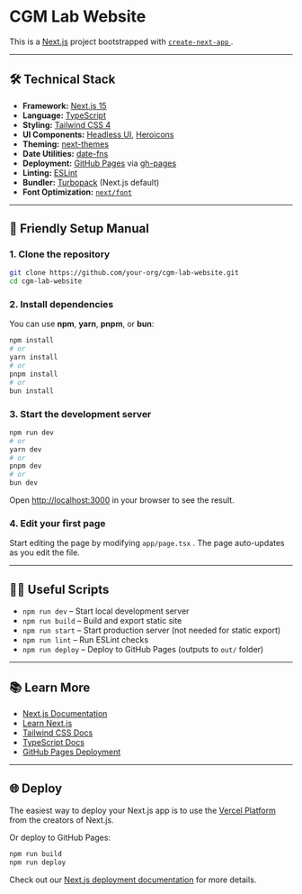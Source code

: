 # CGM Lab Website

This is a [Next.js](https://nextjs.org) project bootstrapped with [ `create-next-app` ](https://nextjs.org/docs/app/api-reference/cli/create-next-app).

---

## 🛠️ Technical Stack

* **Framework:** [Next.js 15](https://nextjs.org/)
* **Language:** [TypeScript](https://www.typescriptlang.org/)
* **Styling:** [Tailwind CSS 4](https://tailwindcss.com/)
* **UI Components:** [Headless UI](https://headlessui.com/), [Heroicons](https://heroicons.com/)
* **Theming:** [next-themes](https://github.com/pacocoursey/next-themes)
* **Date Utilities:** [date-fns](https://date-fns.org/)
* **Deployment:** [GitHub Pages](https://pages.github.com/) via [gh-pages](https://github.com/tschaub/gh-pages)
* **Linting:** [ESLint](https://eslint.org/)
* **Bundler:** [Turbopack](https://turbo.build/pack) (Next.js default)
* **Font Optimization:** [`next/font`](https://nextjs.org/docs/app/building-your-application/optimizing/fonts)

---

## 🚀 Friendly Setup Manual

### 1. Clone the repository

```bash
git clone https://github.com/your-org/cgm-lab-website.git
cd cgm-lab-website
```

### 2. Install dependencies

You can use **npm**, **yarn**, **pnpm**, or **bun**:

```bash
npm install
# or
yarn install
# or
pnpm install
# or
bun install
```

### 3. Start the development server

```bash
npm run dev
# or
yarn dev
# or
pnpm dev
# or
bun dev
```

Open [http://localhost:3000](http://localhost:3000) in your browser to see the result.

### 4. Edit your first page

Start editing the page by modifying `app/page.tsx` . The page auto-updates as you edit the file.

---

## 🧑‍💻 Useful Scripts

* `npm run dev` – Start local development server
* `npm run build` – Build and export static site
* `npm run start` – Start production server (not needed for static export)
* `npm run lint` – Run ESLint checks
* `npm run deploy` – Deploy to GitHub Pages (outputs to `out/` folder)

---

## 📚 Learn More

* [Next.js Documentation](https://nextjs.org/docs)
* [Learn Next.js](https://nextjs.org/learn)
* [Tailwind CSS Docs](https://tailwindcss.com/docs)
* [TypeScript Docs](https://www.typescriptlang.org/docs/)
* [GitHub Pages Deployment](https://nextjs.org/docs/app/building-your-application/deploying/static-exports#github-pages)

---

## 🌐 Deploy

The easiest way to deploy your Next.js app is to use the [Vercel Platform](https://vercel.com/new?utm_medium=default-template&filter=next.js&utm_source=create-next-app&utm_campaign=create-next-app-readme) from the creators of Next.js.

Or deploy to GitHub Pages:

```bash
npm run build
npm run deploy
```

Check out our [Next.js deployment documentation](https://nextjs.org/docs/app/building-your-application/deploying) for more details.
